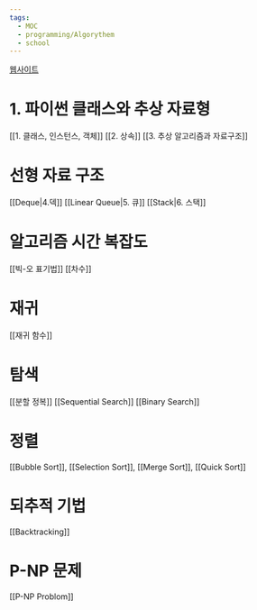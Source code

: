 ```yaml
---
tags:
  - MOC
  - programming/Algorythem
  - school
---
```

[웹사이트](https://codingalzi.github.io/algopy/intro.html)
# 1. 파이썬 클래스와 추상 자료형
[[1. 클래스, 인스턴스, 객체]]
[[2. 상속]]
[[3. 추상 알고리즘과 자료구조]]
# 선형 자료 구조
[[Deque|4.덱]]
[[Linear Queue|5. 큐]]
[[Stack|6. 스택]]
# 알고리즘 시간 복잡도
[[빅-오 표기법]]
[[차수]]
# 재귀
[[재귀 함수]]
# 탐색
[[분할 정복]]
[[Sequential Search]]
[[Binary Search]]
# 정렬
[[Bubble Sort]], [[Selection Sort]], [[Merge Sort]], [[Quick Sort]]
# 되추적 기법
[[Backtracking]]
# P-NP 문제
[[P-NP Problom]]